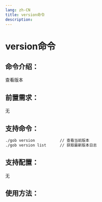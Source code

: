 ```yaml
---
lang: zh-CN
title: version命令
description:
---
```

# version命令

## 命令介绍：
查看版本
## 前置需求：
无
## 支持命令：
```sh
./gob version  			// 查看当前版本
./gob version list  	// 获取最新版本日志
```
## 支持配置：
无

## 使用方法：

